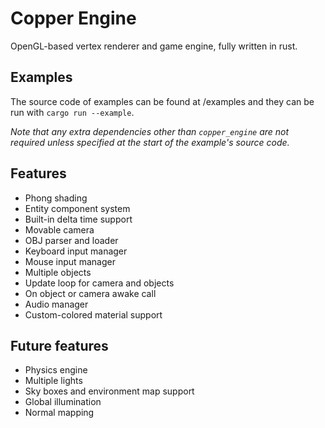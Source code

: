 # Copper Engine
OpenGL-based vertex renderer and game engine, fully written in rust.

## Examples
The source code of examples can be found at /examples and they can be run with `cargo run --example`.

*Note that any extra dependencies other than `copper_engine` are not required unless specified at the start of the example's source code.*

## Features
- Phong shading
- Entity component system
- Built-in delta time support
- Movable camera
- OBJ parser and loader
- Keyboard input manager
- Mouse input manager
- Multiple objects
- Update loop for camera and objects
- On object or camera awake call
- Audio manager
- Custom-colored material support

## Future features
- Physics engine
- Multiple lights
- Sky boxes and environment map support
- Global illumination
- Normal mapping